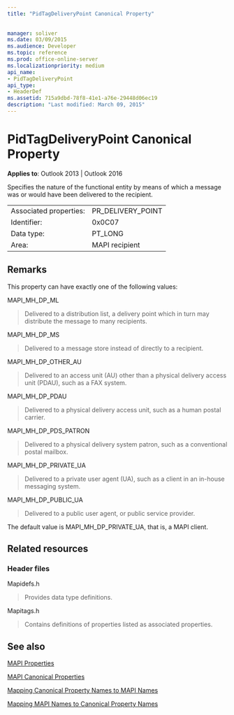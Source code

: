 ```yaml
---
title: "PidTagDeliveryPoint Canonical Property"
 
 
manager: soliver
ms.date: 03/09/2015
ms.audience: Developer
ms.topic: reference
ms.prod: office-online-server
ms.localizationpriority: medium
api_name:
- PidTagDeliveryPoint
api_type:
- HeaderDef
ms.assetid: 715a9dbd-78f8-41e1-a76e-29448d06ec19
description: "Last modified: March 09, 2015"
---
```


# PidTagDeliveryPoint Canonical Property

  
  
**Applies to**: Outlook 2013 | Outlook 2016 
  
Specifies the nature of the functional entity by means of which a message was or would have been delivered to the recipient. 
  
|||
|:-----|:-----|
|Associated properties:  <br/> |PR_DELIVERY_POINT  <br/> |
|Identifier:  <br/> |0x0C07  <br/> |
|Data type:  <br/> |PT_LONG  <br/> |
|Area:  <br/> |MAPI recipient  <br/> |
   
## Remarks

This property can have exactly one of the following values: 
  
MAPI_MH_DP_ML 
  
> Delivered to a distribution list, a delivery point which in turn may distribute the message to many recipients.
    
MAPI_MH_DP_MS 
  
> Delivered to a message store instead of directly to a recipient.
    
MAPI_MH_DP_OTHER_AU 
  
> Delivered to an access unit (AU) other than a physical delivery access unit (PDAU), such as a FAX system.
    
MAPI_MH_DP_PDAU 
  
> Delivered to a physical delivery access unit, such as a human postal carrier.
    
MAPI_MH_DP_PDS_PATRON 
  
> Delivered to a physical delivery system patron, such as a conventional postal mailbox.
    
MAPI_MH_DP_PRIVATE_UA 
  
> Delivered to a private user agent (UA), such as a client in an in-house messaging system.
    
MAPI_MH_DP_PUBLIC_UA 
  
> Delivered to a public user agent, or public service provider.
    
The default value is MAPI_MH_DP_PRIVATE_UA, that is, a MAPI client. 
  
## Related resources

### Header files

Mapidefs.h
  
> Provides data type definitions.
    
Mapitags.h
  
> Contains definitions of properties listed as associated properties.
    
## See also



[MAPI Properties](mapi-properties.md)
  
[MAPI Canonical Properties](mapi-canonical-properties.md)
  
[Mapping Canonical Property Names to MAPI Names](mapping-canonical-property-names-to-mapi-names.md)
  
[Mapping MAPI Names to Canonical Property Names](mapping-mapi-names-to-canonical-property-names.md)

